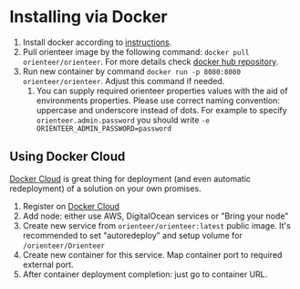 # Installing via Docker

1. Install docker according to [instructions](https://docs.docker.com/engine/installation/).
2. Pull orienteer image by the following command: `docker pull orienteer/orienteer`. For more details check [docker hub repository](https://hub.docker.com/r/orienteer/orienteer/).
3. Run new container by command `docker run -p 8080:8080 orienteer/orienteer`. Adjust this command if needed.
   1. You can supply required orienteer properties values with the aid of environments properties. Please use correct naming convention: uppercase and underscore instead of dots. For example to specify `orienteer.admin.password` you should write `-e ORIENTEER_ADMIN_PASSWORD=password`

## Using Docker Cloud

[Docker Cloud](https://cloud.docker.com) is great thing for deployment \(and even automatic redeployment\) of a solution on your own promises.

1. Register on [Docker Cloud](https://cloud.docker.com)
2. Add node: either use AWS, DigitalOcean services or "Bring your node"
3. Create new service from `orienteer/orienteer:latest` public image. It's recommended to set "autoredeploy" and setup volume for `/orienteer/Orienteer`
4. Create new container for this service. Map container port to required external port.
5. After container deployment completion: just go to container URL.



